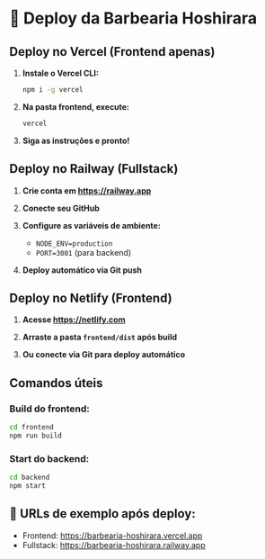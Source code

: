 # 🚀 Deploy da Barbearia Hoshirara

## Deploy no Vercel (Frontend apenas)

1. **Instale o Vercel CLI:**
   ```bash
   npm i -g vercel
   ```

2. **Na pasta frontend, execute:**
   ```bash
   vercel
   ```

3. **Siga as instruções e pronto!**

## Deploy no Railway (Fullstack)

1. **Crie conta em https://railway.app**

2. **Conecte seu GitHub**

3. **Configure as variáveis de ambiente:**
   - `NODE_ENV=production`
   - `PORT=3001` (para backend)

4. **Deploy automático via Git push**

## Deploy no Netlify (Frontend)

1. **Acesse https://netlify.com**

2. **Arraste a pasta `frontend/dist` após build**

3. **Ou conecte via Git para deploy automático**

## Comandos úteis

### Build do frontend:
```bash
cd frontend
npm run build
```

### Start do backend:
```bash
cd backend  
npm start
```

## 🌟 URLs de exemplo após deploy:
- Frontend: https://barbearia-hoshirara.vercel.app
- Fullstack: https://barbearia-hoshirara.railway.app